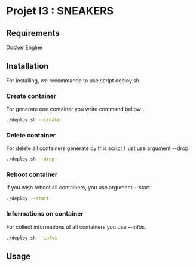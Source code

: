 # Projet I3 : SNEAKERS
## Requirements
Docker Engine
## Installation
For installing, we recommande to use script deploy.sh. 
### Create container
For generate one container you write command bellow :
```bash
./deploy.sh --create
```
### Delete container
For delete all containers generate by this script I just use argument --drop.
```bash
./deploy.sh --drop
```
### Reboot container
If you wish reboot all containers, you use argument --start.
```bash
./deploy --start
```
### Informations on container
For collect informations of all containers you use --infos.
```bash
./deploy.sh --infos
```
## Usage
